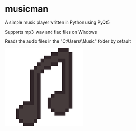 # musicman
A simple music player written in Python using PyQt5

Supports mp3, wav and flac files on Windows

Reads the audio files in the "C:\Users\\<Username>\Music" folder by default


![ ](https://github.com/Davidschii/musicman/blob/master/assets/icon-256.png?raw=true)

